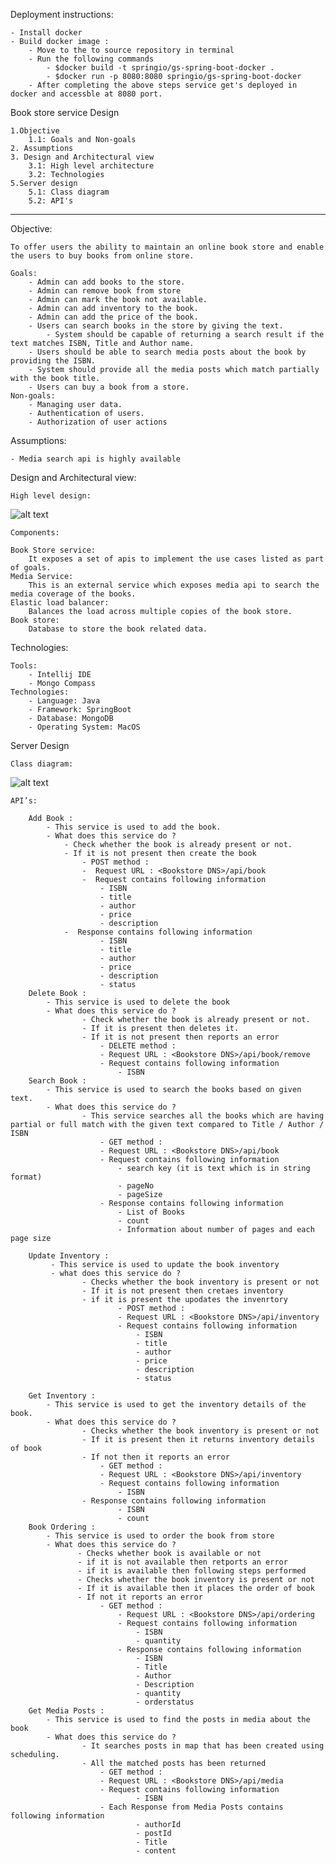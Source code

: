 Deployment instructions:
    
    - Install docker
    - Build docker image :
        - Move to the to source repository in terminal
        - Run the following commands
            - $docker build -t springio/gs-spring-boot-docker .
            - $docker run -p 8080:8080 springio/gs-spring-boot-docker
        - After completing the above steps service get's deployed in docker and accessble at 8080 port.
        
Book store service Design
   
    1.Objective
        1.1: Goals and Non-goals
    2. Assumptions
    3. Design and Architectural view
        3.1: High level architecture
        3.2: Technologies
    5.Server design
        5.1: Class diagram
        5.2: API's
---------------------------------------------------------------------------------------------------------------------------
Objective:
    
    To offer users the ability to maintain an online book store and enable the users to buy books from online store.
        
    Goals: 
        - Admin can add books to the store.
        - Admin can remove book from store
        - Admin can mark the book not available.
        - Admin can add inventory to the book.
        - Admin can add the price of the book.
        - Users can search books in the store by giving the text.
            - System should be capable of returning a search result if the text matches ISBN, Title and Author name.
        - Users should be able to search media posts about the book by providing the ISBN.
        - System should provide all the media posts which match partially with the book title.
        - Users can buy a book from a store.
    Non-goals:
        - Managing user data.
        - Authentication of users.
        - Authorization of user actions
Assumptions:

    - Media search api is highly available

Design and Architectural view:

    High level design:
   ![alt text](HLD.png)

    Components:
    
    Book Store service:
        It exposes a set of apis to implement the use cases listed as part of goals.
    Media Service:
        This is an external service which exposes media api to search the media coverage of the books.
    Elastic load balancer:
        Balances the load across multiple copies of the book store.
    Book store:
        Database to store the book related data.

Technologies:
    
    Tools:
        - Intellij IDE
        - Mongo Compass
    Technologies:
        - Language: Java
        - Framework: SpringBoot
        - Database: MongoDB
        - Operating System: MacOS
    
Server Design

    Class diagram:
   ![alt text](Final_Class_Diagram.png)
    
    API’s:
        
        Add Book : 
            - This service is used to add the book.
            - What does this service do ?
                - Check whether the book is already present or not.
                - If it is not present then create the book		       
                    - POST method :			 	
                    -  Request URL : <Bookstore DNS>/api/book				
                    -  Request contains following information					
                        - ISBN					
                        - title				
                        - author
                        - price					
                        - description         
                -  Response contains following information
                        - ISBN					
                        - title				
                        - author
                        - price					
                        - description
                        - status  
        Delete Book : 
            - This service is used to delete the book
            - What does this service do ?
                    - Check whether the book is already present or not.
                    - If it is present then deletes it.
                    - If it is not present then reports an error
                        - DELETE method :
                        - Request URL : <Bookstore DNS>/api/book/remove 
                        - Request contains following information
                            - ISBN
        Search Book :
            - This service is used to search the books based on given text.
            - What does this service do ?
                    - This service searches all the books which are having partial or full match with the given text compared to Title / Author / ISBN
                        - GET method : 
                        - Request URL : <Bookstore DNS>/api/book
                        - Request contains following information 
                            - search key (it is text which is in string format)
                            - pageNo
                            - pageSize
                        - Response contains following information
                            - List of Books
                            - count
                            - Information about number of pages and each page size
        
        Update Inventory : 
             - This service is used to update the book inventory
             - what does this service do ?
                    - Checks whether the book inventory is present or not
                    - If it is not present then cretaes inventory
                    - if it is present the upodates the invenrtory
                            - POST method :
                            - Request URL : <Bookstore DNS>/api/inventory
                            - Request contains following information
                                - ISBN					
                                - title				
                                - author
                                - price					
                                - description
                                - status  
        
        Get Inventory :
            - This service is used to get the inventory details of the book.
            - What does this service do ?
                    - Checks whether the book inventory is present or not
                    - If it is present then it returns inventory details of book 
                    - If not then it reports an error 
                        - GET method :
                        - Request URL : <Bookstore DNS>/api/inventory
                        - Request contains following information
                            - ISBN
                    - Response contains following information
                            - ISBN 
                            - count
        Book Ordering :
            - This service is used to order the book from store
            - What does this service do ?
                   - Checks whether book is available or not
                   - if it is not available then retports an error
                   - if it is available then following steps performed
                   - Checks whether the book inventory is present or not
                   - If it is available then it places the order of book
                   - If not it reports an error 
                        - GET method :
                            - Request URL : <Bookstore DNS>/api/ordering
                            - Request contains following information
                                - ISBN
                                - quantity
                            - Response contains following information
                                - ISBN 
                                - Title
                                - Author
                                - Description
                                - quantity
                                - orderstatus
        Get Media Posts :
            - This service is used to find the posts in media about the book
            - What does this service do ?
                    - It searches posts in map that has been created using scheduling.
                    - All the matched posts has been returned
                        - GET method :
                        - Request URL : <Bookstore DNS>/api/media
                        - Request contains following information
                                - ISBN
                        - Each Response from Media Posts contains following information
                                - authorId
                                - postId
                                - Title
                                - content
    
        
                
    
    
                    
    
    
                                   
    
            
